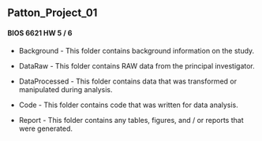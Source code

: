 ## Patton_Project_01
#### BIOS 6621 HW 5 / 6 

* Background - This folder contains background information on the study. 

* DataRaw - This folder contains RAW data from the principal investigator. 

* DataProcessed - This folder contains data that was transformed or manipulated during analysis.  

* Code - This folder contains code that was written for data analysis. 

* Report - This folder contains any tables, figures, and / or reports that were generated. 